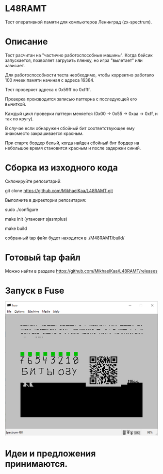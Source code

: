 # L48RAMT
Тест оперативной памяти для компьютеров Ленинград (zx-spectrum).

# Описание

Тест расчитан на "частично работоспособные машины". Когда бейсик запускается, позволяет загрузить пленку, но игра "вылетает" или зависает.

Для работоспособности теста необходимо, чтобы корректно работало 100 ячеек памяти начиная с адреса 16384.

Тест проверяет адреса с 0x59ff по 0xffff.

Проверка производится записью паттерна с последующей его вычиткой.

Каждый цикл проверки паттерн меняется (0x00 -> 0x55 -> 0xaa -> 0xff, и так по кругу).

В случае если обнаружен сбойный бит соответствующее ему знакоместо закрашивается красным.

При старте бордер белый, когда найден сбойный бит бордер на небольшое время становится красным и после задержки синий.

# Сборка из изходного кода

Склонируйте репозитарий:

git clone https://github.com/MikhaelKaa/L48RAMT.git

Выполните в директории репозитария:

sudo ./configure

make init (утановит sjasmplus)

make build

собранный tap файл будет находится в ./M48RAMT/build/

# Готовый tap файл

Можно найти в разделе https://github.com/MikhaelKaa/L48RAMT/releases

# Запуск в Fuse

![Fuse](./media/fuse.png)

# Идеи и предложения принимаются.



